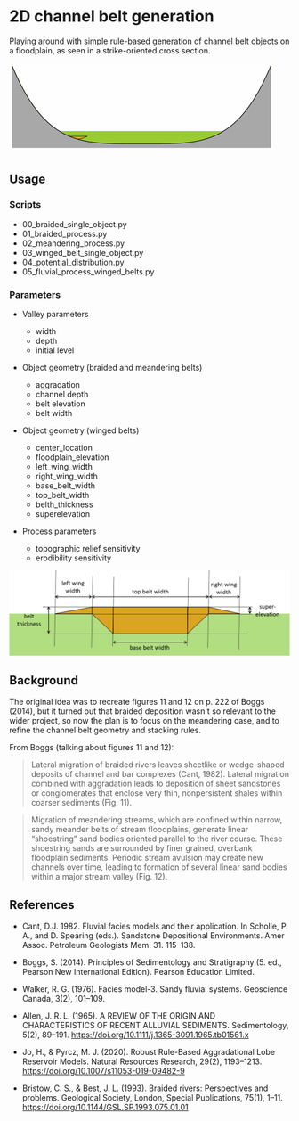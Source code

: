 # 2D channel belt generation

Playing around with simple rule-based generation of channel belt objects
on a floodplain, as seen in a strike-oriented cross section.

![](images/braided.gif)


## Usage

### Scripts

- 00_braided_single_object.py
- 01_braided_process.py
- 02_meandering_process.py
- 03_winged_belt_single_object.py
- 04_potential_distribution.py
- 05_fluvial_process_winged_belts.py


### Parameters

- Valley parameters
    - width
    - depth
    - initial level

- Object geometry (braided and meandering belts)
    - aggradation
    - channel depth
    - belt elevation
    - belt width

- Object geometry (winged belts)
    - center_location
    - floodplain_elevation
    - left_wing_width
    - right_wing_width
    - base_belt_width
    - top_belt_width
    - belth_thickness
    - superelevation

- Process parameters
    - topographic relief sensitivity
    - erodibility sensitivity


![Geometric parameters for winged belt objects](images/winged_belt_params.png)

## Background

The original idea was to recreate figures 11 and 12 on p. 222 of Boggs (2014),
but it turned out that braided deposition wasn't so relevant to the wider
project, so now the plan is to focus on the meandering case, and to refine the
channel belt geometry and stacking rules.

From Boggs (talking about figures 11 and 12):

>Lateral migration of braided rivers leaves sheetlike or wedge-shaped
deposits of channel and bar complexes (Cant, 1982). Lateral migration
combined with aggradation leads to deposition of sheet sandstones or
conglomerates that enclose very thin, nonpersistent shales within
coarser sediments (Fig. 11).

>Migration of meandering streams, which
are confined within narrow, sandy meander belts of stream floodplains,
generate linear “shoestring” sand bodies oriented parallel to the
river course. These shoestring sands are surrounded by finer grained,
overbank floodplain sediments. Periodic stream avulsion may create new
channels over time, leading to formation of several linear sand bodies
within a major stream valley (Fig. 12).


## References

- Cant, D.J. 1982. Fluvial facies models and their application.
In Scholle, P. A., and D. Spearing (eds.).
Sandstone Depositional Environments.
Amer Assoc. Petroleum Geologists Mem. 31. 115–138.

- Boggs, S. (2014). Principles of Sedimentology and Stratigraphy (5. ed., Pearson New International Edition). Pearson Education Limited.

- Walker, R. G. (1976). Facies model-3. Sandy fluvial systems. Geoscience Canada, 3(2), 101–109.

- Allen, J. R. L. (1965). A REVIEW OF THE ORIGIN AND CHARACTERISTICS OF RECENT ALLUVIAL SEDIMENTS. Sedimentology, 5(2), 89–191. https://doi.org/10.1111/j.1365-3091.1965.tb01561.x

- Jo, H., & Pyrcz, M. J. (2020). Robust Rule-Based Aggradational Lobe Reservoir Models. Natural Resources Research, 29(2), 1193–1213. https://doi.org/10.1007/s11053-019-09482-9

- Bristow, C. S., & Best, J. L. (1993). Braided rivers: Perspectives and problems. Geological Society, London, Special Publications, 75(1), 1–11. https://doi.org/10.1144/GSL.SP.1993.075.01.01
